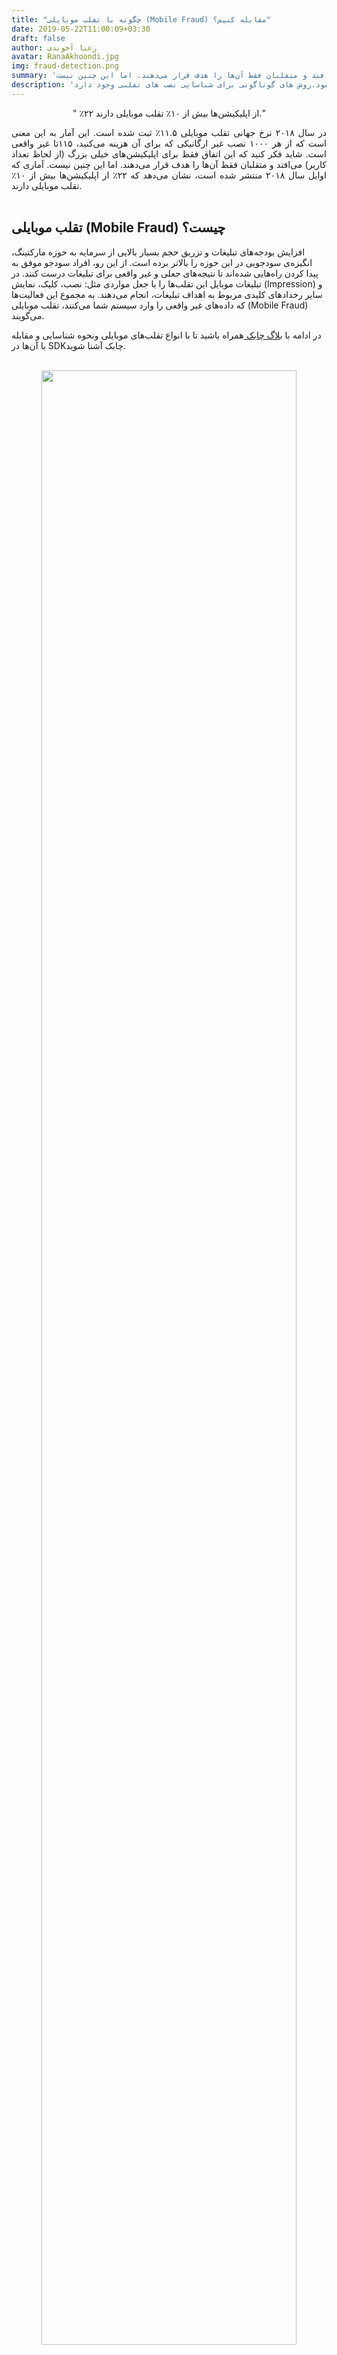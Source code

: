 ```yaml
---
title: "چگونه با تقلب موبایلی (Mobile Fraud) مقابله کنیم؟"
date: 2019-05-22T11:00:09+03:30
draft: false
author: رعنا آخوندی
avatar: RanaAkhoondi.jpg
img: fraud-detection.png
summary: 'در سال ۲۰۱۸ نرخ جهانی تقلب موبایلی ۱۱.۵٪ ثبت شده است. این آمار به این معنی است که از هر ۱۰۰۰ نصب غیر ارگانیکی که برای آن هزینه می‌کنید، ۱۱۵تا  غیر واقعی است. شاید فکر کنید که این اتفاق فقط برای اپلیکیشن‌های خیلی بزرگ (از لحاظ تعداد کاربر) می‌افتد و متقلبان فقط آن‌ها را هدف قرار می‌دهند. اما این چنین نیست. '
description: 'پرداخت به ازای نصب‌های تقلبی باعث هدر رفت هزینه های تبلیغاتی می‌شود.روش های گوناگونی برای شناسایی نصب های تقلبی وجود دارد . '
---
```

<p style="text-align:center";>
" ٪۲۲ از اپلیکیشن‌ها بیش از ۱۰٪ تقلب موبایلی دارند."
</p>
<p style="text-align:justify";>
در سال ۲۰۱۸ نرخ جهانی تقلب موبایلی ۱۱.۵٪ ثبت شده است. این آمار به این معنی است که از هر ۱۰۰۰ نصب غیر ارگانیکی که برای آن هزینه می‌کنید، ۱۱۵تا  غیر واقعی است. شاید فکر کنید که این اتفاق فقط برای اپلیکیشن‌های خیلی بزرگ (از لحاظ تعداد کاربر) می‌افتد و متقلبان فقط آن‌ها را هدف قرار می‌دهند. اما این چنین نیست. آماری که اوایل سال ۲۰۱۸ منتشر شده است، نشان می‌دهد که ۲۲٪ از اپلیکیشن‌ها بیش از ۱۰٪ تقلب موبایلی دارند.
<br></br>
<h2>تقلب موبایلی (Mobile Fraud) چیست؟</h2>
<p style="text-align:justify";>

افزایش بودجه‌های تبلیغات و تزریق حجم بسیار بالایی از سرمایه به حوزه مارکتینگ، انگیزه‌ی سودجویی در این حوزه را بالاتر برده است. از این رو، افراد سودجو موفق به پیدا کردن راه‌هایی شده‌اند تا نتیجه‌های جعلی و غیر واقعی برای تبلیغات درست کنند. در تبلیغات موبایل این تقلب‌ها را با جعل مواردی مثل: نصب، کلیک، نمایش (Impression) و سایر رخدادهای کلیدی مربوط به اهداف تبلیغات، انجام می‌دهند. به مجموع این فعالیت‌ها که داده‌های غیر واقعی را وارد سیستم شما می‌کنند، تقلب موبایلی‌ (Mobile Fraud) می‌گویند. 

 در ادامه با <a href="https://blog.chabok.io/"> بلاگ چابک </a>همراه باشید تا با انواع تقلب‌های موبایلی ونحوه شناسایی و مقابله با آن‌ها در SDK‌چابک آشنا شوید. 
 <br></br>
 <p style="text-align: center;"><img width=90% src="http://uupload.ir/files/stuc_fraudpic3.jpg" /></p>
 <h2> انواع تقلب‌های موبایل </h2>
 
 <p style="text-align:justify";>

 در طول سال‌های گذشته روش‌ها و تکنیک‌های زیادی برای تقلب موبایلی ابداع شده است. به همین علت برای درک بهتر لازم است آن‌ها را دسته‌بندی کرد. سرویس اتریبیوشن ادجاست به طور کلی تقلب موبایلی را به ۲ نوع  کلی تقسیم می‌کند. به این ترتیب که تقلب یا در <b> تعامل با تبلیغ رخ می‌دهد</b> (مانند نمایش و کلیک) یا در <b> تعامل با اپلیکیشن </b> (مانند نصب، بازدید، رویدادهای درون اپلیکیشنی). 
<h2>
روش‌های معمول تقلب در تعامل با تبلیغ
</h2>

<h3> اسپم کلیک (Click Spam) </h3>
<p style="text-align:justify";>

یکی از راه‌های شکار نصب، اسپم کلیک است که متقلب کلیک‌ را به کاربرانی نسبت می‌دهد که هرگز عمل کلیک را انجام نداده‌اند. این فرایند زمانی شروع می‌شود که کاربر وارد یک وب‌سایت یا اپلیکیشن که متقلب در حال کنترل آن است؛ می‌شود. از این مرحله به بعد ممکن است هر کدام از حالت‌های زیر اتفاق بیفتد:
<ul>
<li> بدون اینکه تبلیغی به کاربر نشان داده شود، وب‌سایت در پشت زمینه کلیک‌های تقلبی را برای او می‌شمارد. این حالت ممکن است در اپلیکیشن نیز اتفاق بیفتد و بدون اینکه کلیکی روی تبلیغات موبایلی انجام شده باشد، کلیک شمارش شود.
</li>
<li> متقلبان همچنین می‌توانند در اپلیکیشن‌هایی که همیشه باز هستند (مانند launchers, memory cleaners, battery saver و ...) کلیک به وجود بیاورند.
</li>
<li> متقلبان قادر خواهند بود نمایش یک تبلیغ را به عنوان کلیک ثبت کنند تا نرخ تبدیل را به صورت جعلی بالا ببرند.
</li>
<li> متقلبان می‌توانند کلیک‌هایی را از شناسه دستگاه‌های ساختگی به ترکر‌ها ارسال کنند.
</li>
</ul>
 

<h3> تزریق کلیک (CLick Injection) </h3>
<p style="text_align:justify">
 این روش یک حالت پیچیده‌ از اسپم کلیک است. این کار معمولا از طریق انتشار یک اپلیکیشن ساده با استفاده از گیرنده‌ای به نام گیرنده‌های نصب (install broadcasts) انجام می‌شود. به کمک  گیرنده‌های نصب، متقلبان قادر خواهند بود، اطلاعات مربوط به اپلیکیشن‌هایی که در حال نصب روی گوشی کاربر هستند را پیدا کنند و کاری کنند تا قبل از اتمام فرایند نصب اپلیکیشن، کلیک جعلی ثبت شود. با انجام این روش، متقلبان می‌توانند روی آمار  نصب‌های ارگانیک یک اپلیکیشن تغییر ایجاد کنند. 
 
جالب است بدانید که تزریق کلیک فقط در نصب‌هایی که در گوگل پلی اتفاق می‌افتند، رخ می‌دهد. به همین علت در سال ۲۰۱۷گوگل پلی  یک API تحت عنوان Google play install referrer API‌ را منتشر کرد تا جلوی نصب‌ از طریق تزریق کلیک را بگیرد. سرویس‌هایی مثل:‌چابکTune، Appsflyer  و Adjust  از این API‌در ترکر خود استفاده می‌کنند. 

</p>
<h2> راهکار چابک برای جلوگیری از کلیک‌های تقلبی</h2>
<ul>
<li>
   <p class='mb-0'>Spam Detection:</p>
   <p>توزیع‌های غیر نرمالی از ترافیک که توسط بات‌ها اقدام به ارسال کلیک‌های تقلبی می‌کنند؛ از این روش قابل تشخیص هستند. </p>
</li>
<li>
 <p class='mb-0'>Rate Limiting:</p>
<p>این روش برای جلوگیری از افزایش ناگهانی ترافیکی که به سمت یک سرور ارسال می‌شود کاربرد دارد. این روش اجازه نصب‌هایی متعدد از یک IP ‌را نمی‌دهد. از این راه می‌توان برای محدود کردن تعداد IP‌هایی که می‌توانند در هر دقیقه درخواست کلیک ارسال کنند؛ استفاده کرد تا بتوان تعداد قابل قبولی از کلیک ‌های تقلبی را شناسایی کرد. 
</p>
</li>
</ul>
 <p style="text-align: center;"><img width=90% src="http://uupload.ir/files/i07_prevent-mobile-fraud.jpg" /></p>

 <h2>روش‌های معمول تقلب در تعامل با اپلیکیشن</h2>

 <h4>ایجاد مزرعه دستگاه (device farm )</h4>
 <p style="text_align:justify">
 مزرعه دستگاه، جایی است که متقلبان در حال انجام کارهایی مانند: کلیک، ثبت دستگاه و نصب اپلیکیشن هستند. از آنجاییکه این اعمال به طور مداوم تکرار می‌شوند، کلیک‌ها یا ثبت‌‌های تقلبی به طور طبیعی جلوه می‌کنند ولی هزینه تبلیغات تا حد بسیار زیادی افزایش پیدا می‌کند. در این  حالت،  برای جلوگیری از نصب تقلبی، از تکنیک‌های مختلفی مانند استفاده از آی‌پی‌های جدید، دستگاه‌های متنوع، ریست دستگاه‌ها پس از نصب و .. استفاده می‌شود.
 </p>
 <h4>استفاده از Simulator</h4>
 <p style="text_align:justify">
 تعداد زیادی از متقلبان با این روش کار می‌کنند و از شبیه‌سازهایی که به یک سرور مرکزی وصل هستند، نمایش، کلیک، نصب و تعامل با اپ را جعل می‌کنند.
 </p>
 <h4>جعل اس‌د‌ی‌کی (SDK spoofing)</h4>
  <p style="text_align:justify">
  در این روش متقلبان به کمک بدافزارها و با استفاده از گوش دادن به نصب‌هایی که در یک تلفن همراه در حال اتفاق افتادن است، برای یک کمپین تبلیغاتی، نصب غیر واقعی می‌شمارند. 
  </p>
  <h2>راهکار چابک برای جلوگیری از نصب‌های تقلبی </h2>
  <p style="text_align:center">
 منشا کلیک‌های تقلبی فضای وب است. در این فضا اطلاعات کافی برای تکمیل شدن پروسه احراز هویت ( Fingerprinting) برای ترکرها ارسال نمی‌شود. به همین علت است که در هیچ یک از سرویس‌های ضد تقلب  هرگز راه حل غیر قابل نفوذی برای جلوگیری از کلیک‌های تقلبی وجود ندارد.
  </p>
  <p style="text_align:center">
   از طرف دیگر از آنجایی‌که تبلیغ دهنده نباید صرفا به ازای کلیک کاربران روی تبلیغ، هزینه پرداخت کند و ترجیح تبلیغ‌دهنده‌هابه پرداخت هزینه بر اساس نصب اپلیکیشن (CPI‌) است؛ چابک بیشترین تمرکز خود را بر روی پیاده سازی روش‌های مقابله با نصب‌های تقلبی گذاشته است. روش‌های زیر مطمئن‌ترین روش‌هایی هستند که می‌توانند جلوی تمام روش‌های نصب‌های تقلبی که در بالا به آن‌ها اشاره کردیم  را بگیرند و کسب و کارها را از پرداخت هزینه‌های زیاد پرداخت به ازای کلیک (CPC) بی نیاز کنند.
    </p>
    
 <ul>
 <li>
     <p class='mb-0'> IP Blacklisting:
</p>
<p>
IP های مشکوکی که به نظر می‌رسند به کاربران معمولی اینترنت یا  به ISP‌ها متعلق نیستند؛ توسط این روش شناسایی می‌شوند. نصب‌هایی که از IPهای ناشناس(Anonymous) یا بی‌نام و مشکوک که از شبکه‌های تور یا لیست‌های Spam IP‌شناسایی شوند؛به عنوان نصب‌های غیرقابل قبول و تقلبی شمارش می‌شوند.
</p>
</li>
<li>
 <p class='mb-0'> SDK Signature:
 </p>
 <p> این روش به طور مشخص برای جلوگیری از نصب از طریق SDK Spoofing پیاد‌سازی شده است. با قرار دادن یک امضای مشخص روی SDK‌توافقی بین Client‌و server‌صورت می‌گیرد که جلوی هرگونه دستکاری یا اعمال تقلب بر روی ارسال درخواست نصب تقلبی را می‌گیرد. </p>
 </li>
 <li>
 <p class='mb-0'> TTI:
  </p>
  <p>زمان قابل قبول بین کلیک و نصب است. چابک به طور خودکار فاصله زمانی بسیار کوتاه را رد می‌کند و همینطور در صورتی که فاصله بین کلیک و نصب از محدوده‌ای که شما تعیین کرده‌اید بیشتر شود (محدوده اتریبیوشن)، نصب شمرده نخواهد شد.
  </p>
  <p>
  از آنجایی که در یک Device Farm ‌تعداد زیادی دستگاه قصد دارند به صورت خیلی سریع نصب تقلبی ثبت کنند، پیدا کردن نصب‌هایی که از روش TTI‌به صورت تقلب شناخته می‌شوند می‌توانند از ایجاد تقلب به روش Device Farm‌جلوگیری کند . 
  </p>
 </li>
 <li>
  <p class='mb-0'> Server to Server Verification:

  </p>
  <p>
  اطلاعات کاربر را هنگام کلیک جمع‌آوری می‌کند و با اطلاعاتی که Server شما در هنگام نصب دریافت می‌کند اعتبارسنجی می‌نماید؛ در صورت عدم تطابق اطلاعات بین Server‌های چابک و شرکت تبلیغ‌دهنده، نصب را رد می‌کند.از این روش حتی می‌توان در خصوص اعتبارسنجی رویدادهای درون‌برنامه‌ای نیز استفاده کرد. 

  </p>
  <p>از این متد می‌توان برای شناسایی نصب‌های تقلبی که جزو دسته Device Farm‌ یا Simulator‌هستند، استفاده کرد. </p>
 </li>
 <li>
 <p class='mb-0'> UserID Verification:
   </p>
   <p>احراز هویت برای تشخیص واقعی بودن کاربر در هنگام نصب است. در چابک این کار از طریق ارسال پیام کوتاه انجام می‌شود. این روش یکی ازراه‌های مطمئن تشخیص نصب تقلبی در اپلیکیشن‌هایی است که بعد از نصب نیاز به ورود ( Login‌) کاربر دارند. 
   </p>
   <p>
   استفاده از این راه نیز می‌تواند نصب‌های تقلبی حاصل از Device Farm‌ و Simulator‌ را شناسایی کند.
   </p>
</li>
 </ul>
 
  <p style="text-align: center;"><img width=90% src="http://uupload.ir/files/kj0c_fraudpic6.jpg" /></p>
<h2>آیا راه‌حل دائمی‌ای برای مقابله با تقلب در موبایل وجود دارد؟</h2>
<p style="text_align:justify">
متاسفانه جواب این سوال خیر است؛  هیچ سرویس‌دهنده اتریبیوشنی نمی‌تواند ادعا کند که راه حل همیشگی و بی نقصی برای مقابله با کلیک یا نصب تقلبی دارد. زیرا متقلبان همواره دنبال راه‌های جدید و پیچیده‌تری برای مبارزه و شناسایی با روش‌های جلوگیری از  تقلب هستند. اما خبر خوب این است که با گسترش آگاهی از تقلب‌ها و هدر رفتن‌ هزینه‌‌های  تبلیغات، سرویس‌های زیادی به وجود آمده‌اند که تمام یا بخش اعظم تمرکز خود را به پیاده‌سازی روش‌هایی برای شناسایی و جلوگیری از نصب‌های تقلبی اختصاص می‌دهند.
</p>
<p style="text_align:justify">
در انتخاب این سرویس‌ها باید در مقام اول اطمینان پیدا کنید که سرویس انتخابی شما مستقل بوده و هیچ‌گونه ارتباط مستقیمی بین سرویس و بخش‌های تبلیغاتی وجود نداشته باشد.  همچنین لازم است از تعهد و مسئولیت‌پذیری آن‌ها در پیاده‌سازی سرویس‌های ضد تقلب مطمئن شوید. 
پشتیبانی سرویس‌دهنده و همچنین امکان ارائه گزارش‌های خام از اطلاعات دقیقی مثل User Id، Device Type، Device Model و زمان دقیق نصب‌های ثبت شده یکی دیگر از معیارهایی است که باید در هنگام انتخاب سرویس‌دهنده به آن توجه ویژه داشته باشید
</p>
<h2>تقلب موبایلی همیشه در حال تغییر است.</h2>
<p style="text_align:justify">
با توجه به وجود روش‌های زیاد تقلب که هر روز پیچیده‌تر می‌شوند، می‌توان این روش‌ها  را به ویروس‌ تشبیه کرد. همانطور که برای مقابله با ویروس‌ها، ابتدا پزشک به دنبال تشخیص نوع ویروس است، و بعد از تشخیص در مورد آن تحقیق می‌کند تا بتواند راه‌حل منطقی برای درمان توصیه کند؛ ساز و کار مقابله با تقلب نیز به همین شکل است. ابتدا لازم است؛‌ متوجه شویم از طریق چه روشی مورد حمله نصب تقلبی شده‌ایم، سپس در مورد روش‌های آن تحقیق کنیم تا بتوانیم از نفوذ آن  جلوگیری کنیم.
</p>
<p style="text_align:justify">
مطابق مثال بالا، سرویسی که از آن برای مقابله با تقلب استفاده می‌کنید نقش یک پزشک را دارد.برای همین لازم است سرویس آمادگی این را داشته باشد تا به صورت دائمی با صبر و حوصله زیاد در مورد روش‌های جدید تقلب تحقیق کند، با آن‌ها آشنا شود و مکانیزم‌های جدیدی را برای پیشگیری طراحی نماید. 
</p>